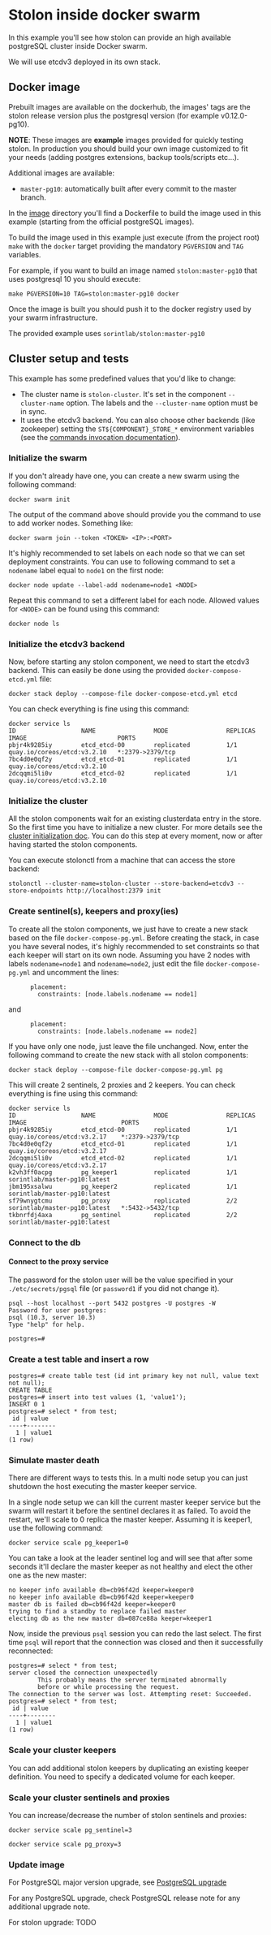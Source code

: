 # Stolon inside docker swarm

In this example you'll see how stolon can provide an high available postgreSQL cluster inside Docker swarm.

We will use etcdv3 deployed in its own stack.

## Docker image

Prebuilt images are available on the dockerhub, the images' tags are the stolon release version plus the postgresql version (for example v0.12.0-pg10).

**NOTE**: These images are **example** images provided for quickly testing stolon. In production you should build your own image customized to fit your needs (adding postgres extensions, backup tools/scripts etc...).

Additional images are available:

* `master-pg10`: automatically built after every commit to the master branch.

In the [image](../kubernetes/image/docker) directory you'll find a Dockerfile to build the image used in this example (starting from the official postgreSQL images).

To build the image used in this example just execute (from the project root) `make` with the `docker` target providing the mandatory `PGVERSION` and `TAG` variables.

For example, if you want to build an image named `stolon:master-pg10` that uses postgresql 10 you should execute:

```
make PGVERSION=10 TAG=stolon:master-pg10 docker
```

Once the image is built you should push it to the docker registry used by your swarm infrastructure.

The provided example uses `sorintlab/stolon:master-pg10`


## Cluster setup and tests

This example has some predefined values that you'd like to change:

* The cluster name is `stolon-cluster`. It's set in the component `--cluster-name` option. The labels and the `--cluster-name` option must be in sync.
* It uses the etcdv3 backend. You can also choose other backends (like zookeeper) setting the `ST${COMPONENT}_STORE_*` environment variables (see the [commands invocation documentation](/doc/commands_invocation.md)).

### Initialize the swarm

If you don't already have one, you can create a new swarm using the following command:

```
docker swarm init
```
The output of the command above should provide you the command to use to add worker nodes.
Something like:

```
docker swarm join --token <TOKEN> <IP>:<PORT>
```

It's highly recommended to set labels on each node so that we can set deployment constraints.
You can use to following command to set a `nodename` label equal to `node1` on the first node:

```
docker node update --label-add nodename=node1 <NODE>
```

Repeat this command to set a different label for each node. Allowed values for `<NODE>` can be found using this command:
```
docker node ls
```


### Initialize the etcdv3 backend

Now, before starting any stolon component, we need to start the etcdv3 backend. This can easily be done using the provided `docker-compose-etcd.yml` file:

```
docker stack deploy --compose-file docker-compose-etcd.yml etcd
```

You can check everything is fine using this command:

```
docker service ls
ID                  NAME                MODE                REPLICAS            IMAGE                         PORTS
pbjr4k9285iy        etcd_etcd-00        replicated          1/1                 quay.io/coreos/etcd:v3.2.10   *:2379->2379/tcp
7bc4d0e0qf2y        etcd_etcd-01        replicated          1/1                 quay.io/coreos/etcd:v3.2.10
2dcqqmi5li0v        etcd_etcd-02        replicated          1/1                 quay.io/coreos/etcd:v3.2.10
```

### Initialize the cluster

All the stolon components wait for an existing clusterdata entry in the store. So the first time you have to initialize a new cluster. For more details see the [cluster initialization doc](/doc/initialization.md). You can do this step at every moment, now or after having started the stolon components.

You can execute stolonctl from a machine that can access the store backend:

```
stolonctl --cluster-name=stolon-cluster --store-backend=etcdv3 --store-endpoints http://localhost:2379 init
```

### Create sentinel(s), keepers and proxy(ies)

To create all the stolon components, we just have to create a new stack based on the file `docker-compose-pg.yml`.
Before creating the stack, in case you have several nodes, it's highly recommended to set constraints so that each keeper
will start on its own node.
Assuming you have 2 nodes with labels `nodename=node1` and `nodename=node2`, just edit the file `docker-compose-pg.yml`
and uncomment the lines:
```
      placement:
        constraints: [node.labels.nodename == node1]
```
and
```
      placement:
        constraints: [node.labels.nodename == node2]
```

If you have only one node, just leave the file unchanged.
Now, enter the following command to create the new stack with all stolon components:

```
docker stack deploy --compose-file docker-compose-pg.yml pg
```

This will create 2 sentinels, 2 proxies and 2 keepers.
You can check everything is fine using this command:

```
docker service ls
ID                  NAME                MODE                REPLICAS            IMAGE                          PORTS
pbjr4k9285iy        etcd_etcd-00        replicated          1/1                 quay.io/coreos/etcd:v3.2.17    *:2379->2379/tcp
7bc4d0e0qf2y        etcd_etcd-01        replicated          1/1                 quay.io/coreos/etcd:v3.2.17
2dcqqmi5li0v        etcd_etcd-02        replicated          1/1                 quay.io/coreos/etcd:v3.2.17
k2vh3ff0acpg        pg_keeper1          replicated          1/1                 sorintlab/master-pg10:latest
jbm195xsalwu        pg_keeper2          replicated          1/1                 sorintlab/master-pg10:latest
sf79wnygtcmu        pg_proxy            replicated          2/2                 sorintlab/master-pg10:latest   *:5432->5432/tcp
tkbnrfdj4axa        pg_sentinel         replicated          2/2                 sorintlab/master-pg10:latest
```

### Connect to the db

#### Connect to the proxy service

The password for the stolon user will be the value specified in your `./etc/secrets/pgsql` file (or `password1` if you did not change it).

```
psql --host localhost --port 5432 postgres -U postgres -W
Password for user postgres:
psql (10.3, server 10.3)
Type "help" for help.

postgres=#
```

### Create a test table and insert a row

```
postgres=# create table test (id int primary key not null, value text not null);
CREATE TABLE
postgres=# insert into test values (1, 'value1');
INSERT 0 1
postgres=# select * from test;
 id | value
----+--------
  1 | value1
(1 row)
```

### Simulate master death

There are different ways to tests this. In a multi node setup you can just shutdown the host executing the master keeper service.

In a single node setup we can kill the current master keeper service but the swarm will restart it before the sentinel declares it as failed.
To avoid the restart, we'll scale to 0 replica the master keeper. Assuming it is keeper1, use the following command:

```
docker service scale pg_keeper1=0
```

You can take a look at the leader sentinel log and will see that after some seconds it'll declare the master keeper as not healthy and elect the other one as the new master:
```
no keeper info available db=cb96f42d keeper=keeper0
no keeper info available db=cb96f42d keeper=keeper0
master db is failed db=cb96f42d keeper=keeper0
trying to find a standby to replace failed master
electing db as the new master db=087ce88a keeper=keeper1
```

Now, inside the previous `psql` session you can redo the last select. The first time `psql` will report that the connection was closed and then it successfully reconnected:

```
postgres=# select * from test;
server closed the connection unexpectedly
        This probably means the server terminated abnormally
        before or while processing the request.
The connection to the server was lost. Attempting reset: Succeeded.
postgres=# select * from test;
 id | value
----+--------
  1 | value1
(1 row)
```

### Scale your cluster keepers

You can add additional stolon keepers by duplicating an existing keeper definition. You need to specify a dedicated volume for each keeper.

### Scale your cluster sentinels and proxies

You can increase/decrease the number of stolon sentinels and proxies:

```
docker service scale pg_sentinel=3
```

```
docker service scale pg_proxy=3
```

### Update image

For PostgreSQL major version upgrade, see [PostgreSQL upgrade](postgresql_upgrade.md)

For any PostgreSQL upgrade, check PostgreSQL release note for any additional upgrade note.

For stolon upgrade: TODO
